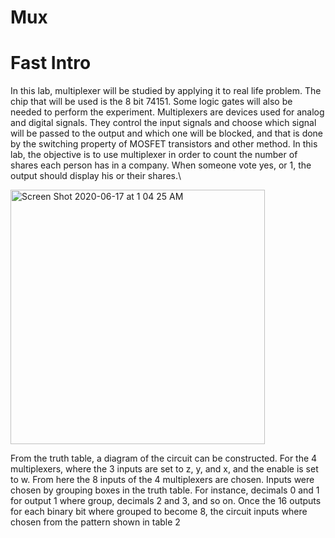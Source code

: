# Mux

# Fast Intro
In this lab, multiplexer will be studied by applying it to real life problem. The chip that will be used is the 8 bit 74151. Some logic gates will also be needed to perform the experiment.
Multiplexers are devices used for analog and digital signals. They control the input signals and choose which signal will be passed to the output and which one will be blocked, and that is done by the switching property of MOSFET transistors and other method. In this lab, the objective is to use multiplexer in order to count the number of shares each person has in a company. When someone vote yes, or 1, the output should display his or their shares.\


<img width="407" alt="Screen Shot 2020-06-17 at 1 04 25 AM" src="https://user-images.githubusercontent.com/66625688/84857215-8a1b7800-b036-11ea-8fd2-e4c825ec5cfd.png">


From the truth table, a diagram of the circuit can be constructed. For the 4 multiplexers, where the 3 inputs are set to z, y, and x, and the enable is set to w. From here the 8 inputs of the 4 multiplexers are chosen. 
Inputs were chosen by grouping boxes in the truth table. For instance, decimals 0 and 1 for output 1 where group, decimals 2 and 3, and so on. Once the 16 outputs for each binary bit where grouped to become 8, the circuit inputs where chosen from the pattern shown in table 2


